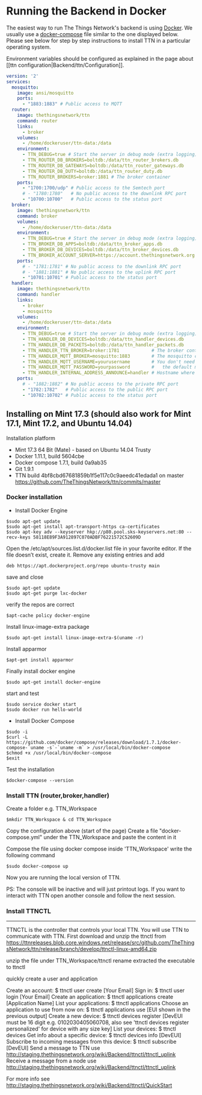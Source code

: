 # Running the Backend in Docker

The easiest way to run The Things Network's backend is using [Docker](https://www.docker.com/). We usually use a [docker-compose](https://docs.docker.com/compose/) file similar to the one displayed below. Please see below for step by step instructions to install TTN in a particular operating system.

Environment variables should be configured as explained in the page about [[ttn configuration|Backend/ttn/Configuration]].

```yaml
version: '2'
services:
  mosquitto:
    image: ansi/mosquitto
    ports:
      - "1883:1883" # Public access to MQTT
  router:
    image: thethingsnetwork/ttn
    command: router
    links:
      - broker
    volumes:
      - /home/dockeruser/ttn-data:/data
    environment:
      - TTN_DEBUG=true # Start the server in debug mode (extra logging)
      - TTN_ROUTER_DB_BROKERS=boltdb:/data/ttn_router_brokers.db
      - TTN_ROUTER_DB_GATEWAYS=boltdb:/data/ttn_router_gateways.db
      - TTN_ROUTER_DB_DUTY=boltdb:/data/ttn_router_duty.db
      - TTN_ROUTER_BROKERS=broker:1881 # The broker container
    ports:
      - "1700:1700/udp" # Public access to the Semtech port
      # - "1780:1780"   # No public access to the downlink RPC port
      - "10700:10700"   # Public access to the status port
  broker:
    image: thethingsnetwork/ttn
    command: broker
    volumes:
      - /home/dockeruser/ttn-data:/data
    environment:
      - TTN_DEBUG=true # Start the server in debug mode (extra logging)
      - TTN_BROKER_DB_APPS=boltdb:/data/ttn_broker_apps.db
      - TTN_BROKER_DB_DEVICES=boltdb:/data/ttn_broker_devices.db
      - TTN_BROKER_ACCOUNT_SERVER=https://account.thethingsnetwork.org
    ports:
      # - "1781:1781" # No public access to the downlink RPC port
      # - "1881:1881" # No public access to the uplink RPC port
      - "10701:10701" # Public access to the status port
  handler:
    image: thethingsnetwork/ttn
    command: handler
    links:
      - broker
      - mosquitto
    volumes:
      - /home/dockeruser/ttn-data:/data
    environment:
      - TTN_DEBUG=true # Start the server in debug mode (extra logging)
      - TTN_HANDLER_DB_DEVICES=boltdb:/data/ttn_handler_devices.db
      - TTN_HANDLER_DB_PACKETS=boltdb:/data/ttn_handler_packets.db
      - TTN_HANDLER_TTN_BROKER=broker:1781            # The broker container
      - TTN_HANDLER_MQTT_BROKER=mosquitto:1883        # The mosquitto container
      - TTN_HANDLER_MQTT_USERNAME=yourusername        # You don't need this if you use 
      - TTN_HANDLER_MQTT_PASSWORD=yourpassword        #   the default mosquitto server
      - TTN_HANDLER_INTERNAL_ADDRESS_ANNOUNCE=handler # Hostname where brokers can reach the handler
    ports:
      # - "1882:1882" # No public access to the private RPC port
      - "1782:1782"   # Public access to the public RPC port
      - "10702:10702" # Public access to the status port
```

## Installing on Mint 17.3 (should also work for Mint 17.1, Mint 17.2, and Ubuntu 14.04)
Installation platform
- Mint 17.3 64 Bit (Mate) - based on Ubuntu 14.04 Trusty
- Docker 1.11.1, build 5604cbe
- Docker compose 1.7.1, build 0a9ab35
- Git 1.9.1
- TTN build 4bf8cbd67681859b1f5e117c0c9aeedc41edada1 on master  https://github.com/TheThingsNetwork/ttn/commits/master

### Docker installation
- Install Docker Engine

```
$sudo apt-get update
$sudo apt-get install apt-transport-https ca-certificates
$sudo apt-key adv --keyserver hkp://p80.pool.sks-keyservers.net:80 --recv-keys 58118E89F3A912897C070ADBF76221572C52609D
```

Open the /etc/apt/sources.list.d/docker.list file in your favorite editor. If the file doesn’t exist, create it.
Remove any existing entries and add
```
deb https://apt.dockerproject.org/repo ubuntu-trusty main
```
save and close
```
$sudo apt-get update
$sudo apt-get purge lxc-docker
```
 verify the repos are correct 
```
$apt-cache policy docker-engine
```

Install linux-image-extra package
```
$sudo apt-get install linux-image-extra-$(uname -r)
```
Install apparmor
```
$apt-get install apparmor
```
Finally install docker engine 
```
$sudo apt-get install docker-engine
```
start and test
```
$sudo service docker start
$sudo docker run hello-world
```

- Install Docker Compose
```
$sudo -i
$curl -L https://github.com/docker/compose/releases/download/1.7.1/docker-compose-`uname -s`-`uname -m` > /usr/local/bin/docker-compose
$chmod +x /usr/local/bin/docker-compose
$exit
```
Test the installation
```
$docker-compose --version
```

### Install TTN (router,broker,handler)

Create a folder e.g. TTN_Workspace
```
$mkdir TTN_Workspace & cd TTN_Workspace
```
Copy the configuration above (start of the page)
Create a file "docker-compose.yml" under the TTN_Workspace and paste the content in it

Compose the file using docker compose inside 'TTN_Workspace' write the following command
```
$sudo docker-compose up
```
Now you are running the local version of TTN. 

PS: The console will be inactive and will just printout logs. If you want to interact with TTN open another console and follow the next session.

### Install TTNCTL
-----------
TTNCTL is the controller that controls your local TTN. You will use TTN to communicate with TTN. First download and unzip the ttnctl from https://ttnreleases.blob.core.windows.net/release/src/github.com/TheThingsNetwork/ttn/release/branch/develop/ttnctl-linux-amd64.zip 

unzip the file under TTN_Workspace/ttnctl
rename extracted the executable to ttnctl

quickly create a user and application

Create an account: $ ttnctl user create [Your Email]
Sign in: $ ttnctl user login [Your Email]
Create an application: $ ttnctl applications create [Application Name]
List your applications: $ ttnctl applications
Choose an application to use from now on: $ ttnctl applications use [EUI shown in the previous output]
Create a new device: $ ttnctl devices register [DevEUI must be 16 digit e.g. 0102030405060708, also see 'ttnctl devices register personalized' for device with any size key]
List your devices: $ ttnctl devices
Get info about a specific device: $ ttnctl devices info [DevEUI]
Subscribe to incoming messages from this device: $ ttnctl subscribe [DevEUI] 
Send a message to TTN use http://staging.thethingsnetwork.org/wiki/Backend/ttnctl/ttnctl_uplink
Receive a message from a node use http://staging.thethingsnetwork.org/wiki/Backend/ttnctl/ttnctl_uplink

For more info see http://staging.thethingsnetwork.org/wiki/Backend/ttnctl/QuickStart
